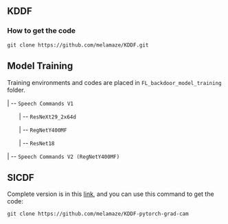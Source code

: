 ## KDDF 

### How to get the code
```
git clone https://github.com/melamaze/KDDF.git
```

## Model Training 
Training environments and codes are placed in `FL_backdoor_model_training` folder.

| --  ``Speech Commands V1``

&nbsp;&nbsp;&nbsp;&nbsp;&nbsp;&nbsp; | -- ``ResNeXt29_2x64d``

&nbsp;&nbsp;&nbsp;&nbsp;&nbsp;&nbsp; | -- ``RegNetY400MF``

&nbsp;&nbsp;&nbsp;&nbsp;&nbsp;&nbsp; | -- ``ResNet18``

| -- ``Speech Commands V2 (RegNetY400MF)``



<!-- ## Models

| file                  | model        | dataset  | attack ratio | 
|-----------------------|--------------|----------|--------------|
| cifar_densenet_03.pth | densenet121  | Cifar-10 | 0.3          |
| cifar_regnet_03.pth   | regnetY400MF | Cifar-10 | 0.3          |
| cifar_resnet_01.pth   | resnet18     | Cifar-10 | 0.1          |
| cifar_resnet_02.pth   | resnet18     | Cifar-10 | 0.2          |
| cifar_resnet_03.pth   | resnet18     | Cifar-10 | 0.3          |
| clean_cifar.pth       | resnet18     | Cifar-10 | 0.0          |
| clean_densenet.pth    | densenet121  | Cifar-10 | 0.0          |
| clean_gtsrb.pth       | resnet18     | GTSRB    | 0.0          |
| clean_mnist.pth       | resnet18     | MNIST    | 0.0          |
| clean_regnet.pth      | regnetY400MF | Cifar-10 | 0.0          |
| gtsrb_resnet_03.pth   | resnet18     | GTSRB    | 0.3          |
| mnist_resnet_03.pth   | resnet18     | MNIST    | 0.3          | -->


## SICDF

Complete version is in this [link](https://github.com/melamaze/KDDF-pytorch-grad-cam), and you can use this command to get the code: 
```
git clone https://github.com/melamaze/KDDF-pytorch-grad-cam
```


































